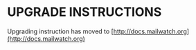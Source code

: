 # UPGRADE INSTRUCTIONS

Upgrading instruction has moved to [http://docs.mailwatch.org](http://docs.mailwatch.org)